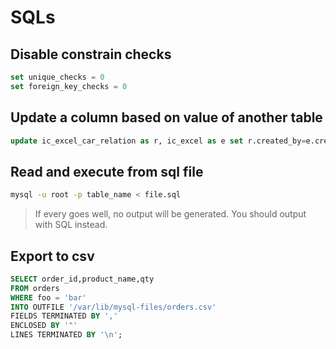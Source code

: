 # SQLs

## Disable constrain checks

```sql
set unique_checks = 0
set foreign_key_checks = 0
```

## Update a column based on value of another table

```sql
update ic_excel_car_relation as r, ic_excel as e set r.created_by=e.created_by where r.excel_id=e.id
```

## Read and execute from sql file

```bash
mysql -u root -p table_name < file.sql
```

> If every goes well, no output will be generated. You should output with SQL instead.

## Export to csv

```sql
SELECT order_id,product_name,qty
FROM orders
WHERE foo = 'bar'
INTO OUTFILE '/var/lib/mysql-files/orders.csv'
FIELDS TERMINATED BY ','
ENCLOSED BY '"'
LINES TERMINATED BY '\n';
```